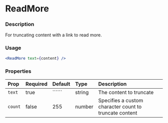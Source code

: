 # ReadMore

### Description

For truncating content with a link to read more.

### Usage

```jsx
<ReadMore text={content} />
```

### Properties

| Prop    | Required | Default | Type   | Description                                            |
| :------ | :------- | :------ | :----- | :----------------------------------------------------- |
| `text`  | true     | ``````  | string | The content to truncate                                |
| `count` | false    | 255     | number | Specifies a custom character count to truncate content |
